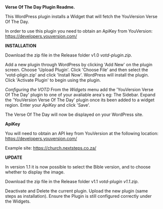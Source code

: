 **Verse Of The Day Plugin Readme.**

This WordPress plugin installs a Widget that will fetch the YouVersion Verse Of The Day.

In order to use this plugin you need to obtain an ApiKey from YouVersion: https://developers.youversion.com/

**INSTALLATION**

Download the zip file in the Release folder v1.0 _votd-plugin.zip_. 

Add a new plugin through WordPress by clicking 'Add New' on the plugin screen. Choose 'Upload Plugin'.
Click 'Choose File' and then select the 'votd-pligin.zip' and click 'Install Now'.
WordPress will install the plugin. Click 'Activate Plugin' to begin using the plugin.

*Configuring the VOTD*
From the _Widgets_ menu add the 'YouVersion Verse Of The Day' plugin to one of your avaliable area's eg: The Sidebar.
Expand the 'YouVersion Verse Of The Day' plugin once its been added to a widget region. 
Enter your _ApiKey_ and click 'Save'.

The Verse Of The Day will now be displayed on your WordPress site.

**ApiKey**

You will need to obtain an API key from YouVersion at the following location: https://developers.youversion.com/

Example site: https://church.nextsteps.co.za/

**UPDATE**

In version 1.1 it is now possible to select the Bible version, and to choose whether to display the image.

Download the zip file in the Release folder v1.1 _votd-plugin v1.1.zip_. 

Deactivate and Delete the current plugin.
Upload the new plugin (same steps as installation).
Ensure the Plugin is still configured correctly under the Widgets.